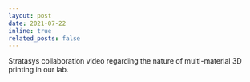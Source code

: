 ```yaml
---
layout: post
date: 2021-07-22
inline: true
related_posts: false
---
```


Stratasys collaboration video regarding the nature of multi-material 3D printing in our lab.